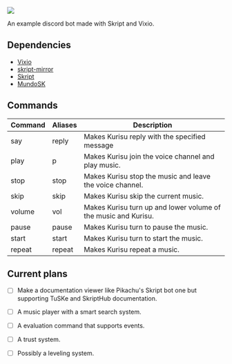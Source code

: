 ![](https://i.imgur.com/qk1UUEn.png)

An example discord bot made with Skript and Vixio.

## Dependencies

 * [Vixio](http://vixio.space/download/)
 * [skript-mirror](https://github.com/btk5h/skript-mirror/releases)
 * [Skript](https://github.com/bensku/Skript/releases)
 * [MundoSK](https://github.com/MundoSK/MundoSK/blob/development/MundoSK.jar)

## Commands

Command | Aliases | Description 
------------ | ------------- | -------------
say | reply | Makes Kurisu reply with the specified message
play | p | Makes Kurisu join the voice channel and play music.
stop | stop | Makes Kurisu stop the music and leave the voice channel.
skip | skip | Makes Kurisu skip the current music.
volume | vol | Makes Kurisu turn up and lower volume of the music and Kurisu.
pause | pause | Makes Kurisu turn to pause the music.
start | start | Makes Kurisu turn to start the music.
repeat | repeat | Makes Kurisu repeat a music.

## Current plans

- [ ] Make a documentation viewer like Pikachu's Skript bot one but supporting TuSKe and SkriptHub documentation.
- [ ] A music player with a smart search system.
- [ ] A evaluation command that supports events.
- [ ] A trust system.
- [ ] Possibly a leveling system.

